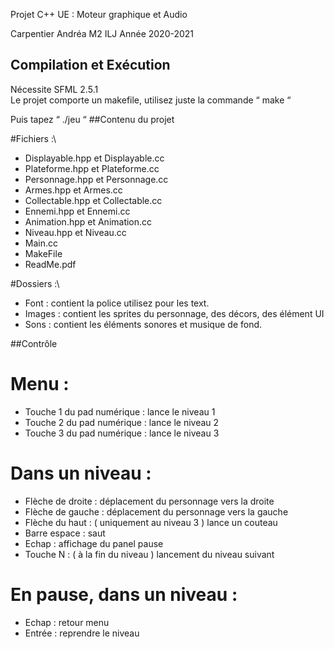 Projet C++
UE : Moteur graphique et Audio

Carpentier Andréa M2 ILJ
Année 2020-2021

## Compilation et Exécution

Nécessite SFML 2.5.1\
Le projet comporte un makefile, utilisez juste la commande “ make “

Puis tapez “ ./jeu “
##Contenu du projet

#Fichiers :\
* Displayable.hpp et Displayable.cc
* Plateforme.hpp et Plateforme.cc
* Personnage.hpp et Personnage.cc
* Armes.hpp et Armes.cc
* Collectable.hpp et Collectable.cc
* Ennemi.hpp et Ennemi.cc
* Animation.hpp et Animation.cc
* Niveau.hpp et Niveau.cc
* Main.cc
* MakeFile
* ReadMe.pdf

#Dossiers :\
* Font : contient la police utilisez pour les text.
* Images : contient les sprites du personnage, des décors, des élément UI
* Sons : contient les éléments sonores et musique de fond.

##Contrôle

# Menu :

* Touche 1 du pad numérique : lance le niveau 1
* Touche 2 du pad numérique : lance le niveau 2
* Touche 3 du pad numérique : lance le niveau 3

# Dans un niveau :

* Flèche de droite : déplacement du personnage vers la droite
* Flèche de gauche : déplacement du personnage vers la gauche
* Flèche du haut : ( uniquement au niveau 3 ) lance un couteau
* Barre espace : saut
* Echap : affichage du panel pause
* Touche N : ( à la fin du niveau ) lancement du niveau suivant

# En pause, dans un niveau :

* Echap : retour menu
* Entrée : reprendre le niveau
